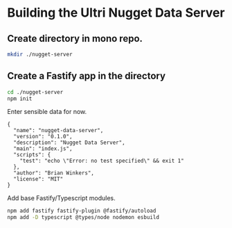 # Building the Ultri Nugget Data Server

## Create directory in mono repo.

```sh
mkdir ./nugget-server
```

## Create a Fastify app in the directory

```sh
cd ./nugget-server
npm init
```
Enter sensible data for now.

```
{
  "name": "nugget-data-server",
  "version": "0.1.0",
  "description": "Nugget Data Server",
  "main": "index.js",
  "scripts": {
    "test": "echo \"Error: no test specified\" && exit 1"
  },
  "author": "Brian Winkers",
  "license": "MIT"
}
```

Add base Fastify/Typescript modules.

```sh
npm add fastify fastify-plugin @fastify/autoload 
npm add -D typescript @types/node nodemon esbuild
```

